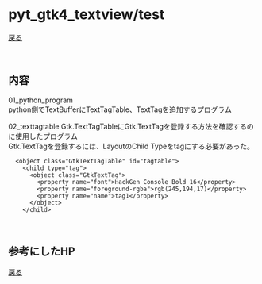 # pyt_gtk4_textview/test

[戻る](../README.md)

<br>

## 内容 

01_python_program  
python側でTextBufferにTextTagTable、TextTagを追加するプログラム


02_texttagtable
Gtk.TextTagTableにGtk.TextTagを登録する方法を確認するのに使用したプログラム  
Gtk.TextTagを登録するには、LayoutのChild Typeをtagにする必要があった。

```
  <object class="GtkTextTagTable" id="tagtable">
    <child type="tag">
      <object class="GtkTextTag">
        <property name="font">HackGen Console Bold 16</property>
        <property name="foreground-rgba">rgb(245,194,17)</property>
        <property name="name">tag1</property>
      </object>
    </child>
```
<br>

## 参考にしたHP

[戻る](../README.md)
